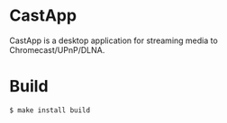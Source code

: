 # CastApp
CastApp is a desktop application for streaming media to Chromecast/UPnP/DLNA.

# Build
```bash
$ make install build
```
